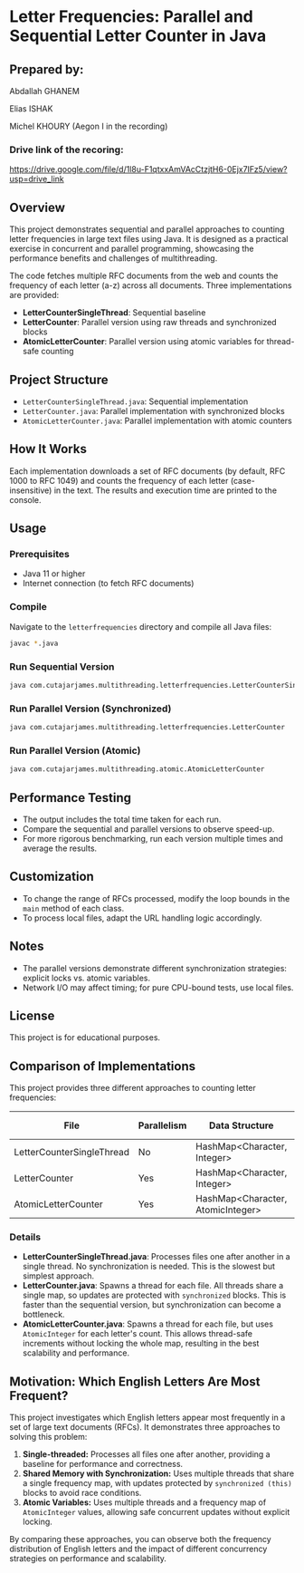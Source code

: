 # Letter Frequencies: Parallel and Sequential Letter Counter in Java

## Prepared by:
Abdallah GHANEM

Elias ISHAK

Michel KHOURY (Aegon I in the recording)


### Drive link of the recoring:

https://drive.google.com/file/d/1l8u-F1qtxxAmVAcCtzjtH6-0Ejx7IFz5/view?usp=drive_link



## Overview
This project demonstrates sequential and parallel approaches to counting letter frequencies in large text files using Java. It is designed as a practical exercise in concurrent and parallel programming, showcasing the performance benefits and challenges of multithreading.

The code fetches multiple RFC documents from the web and counts the frequency of each letter (a-z) across all documents. Three implementations are provided:
- **LetterCounterSingleThread**: Sequential baseline
- **LetterCounter**: Parallel version using raw threads and synchronized blocks
- **AtomicLetterCounter**: Parallel version using atomic variables for thread-safe counting

## Project Structure
- `LetterCounterSingleThread.java`: Sequential implementation
- `LetterCounter.java`: Parallel implementation with synchronized blocks
- `AtomicLetterCounter.java`: Parallel implementation with atomic counters

## How It Works
Each implementation downloads a set of RFC documents (by default, RFC 1000 to RFC 1049) and counts the frequency of each letter (case-insensitive) in the text. The results and execution time are printed to the console.

## Usage
### Prerequisites
- Java 11 or higher
- Internet connection (to fetch RFC documents)

### Compile
Navigate to the `letterfrequencies` directory and compile all Java files:

```bash
javac *.java
```

### Run Sequential Version
```bash
java com.cutajarjames.multithreading.letterfrequencies.LetterCounterSingleThread
```

### Run Parallel Version (Synchronized)
```bash
java com.cutajarjames.multithreading.letterfrequencies.LetterCounter
```

### Run Parallel Version (Atomic)
```bash
java com.cutajarjames.multithreading.atomic.AtomicLetterCounter
```

## Performance Testing
- The output includes the total time taken for each run.
- Compare the sequential and parallel versions to observe speed-up.
- For more rigorous benchmarking, run each version multiple times and average the results.

## Customization
- To change the range of RFCs processed, modify the loop bounds in the `main` method of each class.
- To process local files, adapt the URL handling logic accordingly.

## Notes
- The parallel versions demonstrate different synchronization strategies: explicit locks vs. atomic variables.
- Network I/O may affect timing; for pure CPU-bound tests, use local files.

## License
This project is for educational purposes.

## Comparison of Implementations

This project provides three different approaches to counting letter frequencies:

| File                       | Parallelism | Data Structure                    | Synchronization         | Expected Speed |
|----------------------------|-------------|-----------------------------------|-------------------------|---------------|
| LetterCounterSingleThread   | No          | HashMap<Character, Integer>       | None                    | Slowest       |
| LetterCounter               | Yes         | HashMap<Character, Integer>       | synchronized blocks     | Faster        |
| AtomicLetterCounter         | Yes         | HashMap<Character, AtomicInteger> | Atomic operations       | Fastest       |

### Details
- **LetterCounterSingleThread.java**: Processes files one after another in a single thread. No synchronization is needed. This is the slowest but simplest approach.
- **LetterCounter.java**: Spawns a thread for each file. All threads share a single map, so updates are protected with `synchronized` blocks. This is faster than the sequential version, but synchronization can become a bottleneck.
- **AtomicLetterCounter.java**: Spawns a thread for each file, but uses `AtomicInteger` for each letter's count. This allows thread-safe increments without locking the whole map, resulting in the best scalability and performance.

## Motivation: Which English Letters Are Most Frequent?

This project investigates which English letters appear most frequently in a set of large text documents (RFCs). It demonstrates three approaches to solving this problem:

1. **Single-threaded:** Processes all files one after another, providing a baseline for performance and correctness.
2. **Shared Memory with Synchronization:** Uses multiple threads that share a single frequency map, with updates protected by `synchronized (this)` blocks to avoid race conditions.
3. **Atomic Variables:** Uses multiple threads and a frequency map of `AtomicInteger` values, allowing safe concurrent updates without explicit locking.

By comparing these approaches, you can observe both the frequency distribution of English letters and the impact of different concurrency strategies on performance and scalability. 
